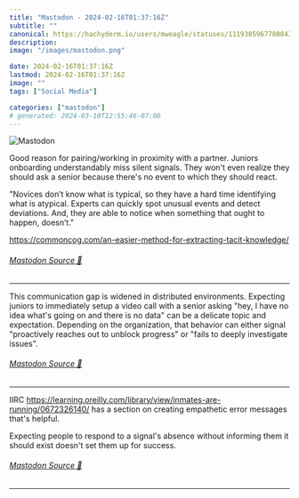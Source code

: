 ```yaml
---
title: "Mastodon - 2024-02-16T01:37:16Z"
subtitle: ""
canonical: https://hachyderm.io/users/mweagle/statuses/111938596778084317
description:
image: "/images/mastodon.png"

date: 2024-02-16T01:37:16Z
lastmod: 2024-02-16T01:37:16Z
image: ""
tags: ["Social Media"]

categories: ["mastodon"]
# generated: 2024-03-10T12:55:46-07:00
---
```

![Mastodon](/images/mastodon.png)

<p>Good reason for pairing/working in proximity with a partner. Juniors onboarding understandably miss silent signals. They won&#39;t even realize they should ask a senior because there&#39;s no event to which they should react.</p><p>&quot;Novices don’t know what is typical, so they have a hard time identifying what is atypical. Experts can quickly spot unusual events and detect deviations. And, they are able to notice when something that ought to happen, doesn’t.&quot;</p><p><a href="https://commoncog.com/an-easier-method-for-extracting-tacit-knowledge/" target="_blank" rel="nofollow noopener noreferrer" translate="no"><span class="invisible">https://</span><span class="ellipsis">commoncog.com/an-easier-method</span><span class="invisible">-for-extracting-tacit-knowledge/</span></a></p>


###### [Mastodon Source 🐘](https://hachyderm.io/@mweagle/111938596778084317)

___

<p>This communication gap is widened in distributed environments. Expecting juniors to immediately setup a video call with a senior asking &quot;hey, I have no idea what&#39;s going on and there is no data&quot; can be a delicate topic and expectation. Depending on the organization, that behavior can either signal &quot;proactively reaches out to unblock progress&quot; or &quot;fails to deeply investigate issues&quot;.</p>


###### [Mastodon Source 🐘](https://hachyderm.io/@mweagle/111938624346079670)

___

<p>IIRC <a href="https://learning.oreilly.com/library/view/inmates-are-running/0672326140/" target="_blank" rel="nofollow noopener noreferrer" translate="no"><span class="invisible">https://</span><span class="ellipsis">learning.oreilly.com/library/v</span><span class="invisible">iew/inmates-are-running/0672326140/</span></a> has a section on creating empathetic error messages that&#39;s helpful.</p><p>Expecting people to respond to a signal&#39;s absence without informing them it should exist doesn&#39;t set them up for success.</p>


###### [Mastodon Source 🐘](https://hachyderm.io/@mweagle/111938658761084518)

___
